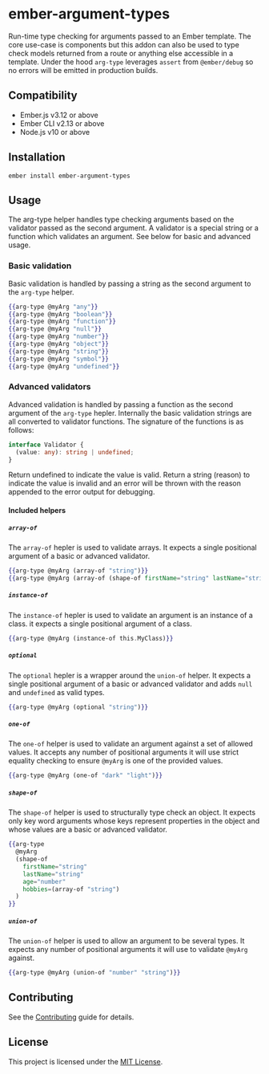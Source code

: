 # ember-argument-types

Run-time type checking for arguments passed to an Ember template. The core use-case is components but this addon can also be used to type check models returned from a route or anything else accessible in a template. Under the hood `arg-type` leverages `assert` from `@ember/debug` so no errors will be emitted in production builds.

## Compatibility

* Ember.js v3.12 or above
* Ember CLI v2.13 or above
* Node.js v10 or above

## Installation

```no-lang
ember install ember-argument-types
```

## Usage

The arg-type helper handles type checking arguments based on the validator passed as the second argument. A validator is a special string or a function which validates an argument. See below for basic and advanced usage.

### Basic validation

Basic validation is handled by passing a string as the second argument to the `arg-type` helper.

```handlebars
{{arg-type @myArg "any"}}
{{arg-type @myArg "boolean"}}
{{arg-type @myArg "function"}}
{{arg-type @myArg "null"}}
{{arg-type @myArg "number"}}
{{arg-type @myArg "object"}}
{{arg-type @myArg "string"}}
{{arg-type @myArg "symbol"}}
{{arg-type @myArg "undefined"}}
```

### Advanced validators

Advanced validation is handled by passing a function as the second argument of the `arg-type` hepler. Internally the basic validation strings are all converted to validator functions. The signature of the functions is as follows:

```typescript
interface Validator {
  (value: any): string | undefined;
}
```

Return undefined to indicate the value is valid. Return a string (reason) to indicate the value is invalid and an error will be thrown with the reason appended to the error output for debugging.

#### Included helpers

##### `array-of`

The `array-of` hepler is used to validate arrays. It expects a single positional argument of a basic or advanced validator.

```handlebars
{{arg-type @myArg (array-of "string")}}
{{arg-type @myArg (array-of (shape-of firstName="string" lastName="string"))}}
```

##### `instance-of`

The `instance-of` hepler is used to validate an argument is an instance of a class. it expects a single positional argument of a class.

```handlebars
{{arg-type @myArg (instance-of this.MyClass)}}
```

##### `optional`

The `optional` hepler is a wrapper around the `union-of` helper. It expects a single positional argument of a basic or advanced validator and adds `null` and `undefined` as valid types.

```handlebars
{{arg-type @myArg (optional "string")}}
```

##### `one-of`

The `one-of` helper is used to validate an argument against a set of allowed values. It accepts any number of positional arguments it will use strict equality checking to ensure `@myArg` is one of the provided values.

```handlebars
{{arg-type @myArg (one-of "dark" "light")}}
```

##### `shape-of`

The `shape-of` helper is used to structurally type check an object. It expects only key word arguments whose keys represent properties in the object and whose values are a basic or advanced validator.

```handlebars
{{arg-type
  @myArg
  (shape-of
    firstName="string"
    lastName="string"
    age="number"
    hobbies=(array-of "string")
  )
}}
```

##### `union-of`

The `union-of` helper is used to allow an argument to be several types. It expects any number of positional arguments it will use to validate `@myArg` against.

```handlebars
{{arg-type @myArg (union-of "number" "string")}}
```

## Contributing

See the [Contributing](CONTRIBUTING.md) guide for details.

## License

This project is licensed under the [MIT License](LICENSE.md).

